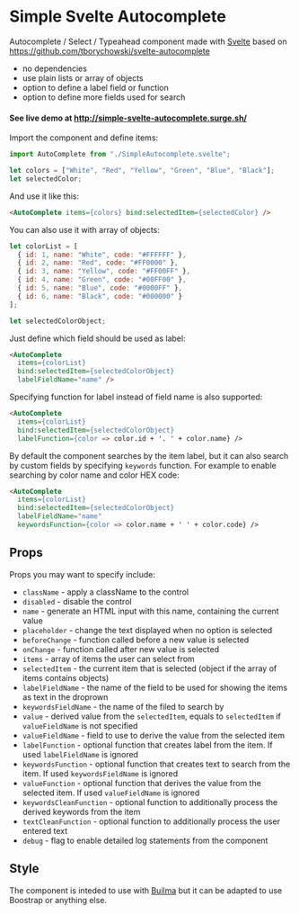 # Simple Svelte Autocomplete

Autocomplete / Select / Typeahead component made with [Svelte](https://svelte.dev/) based on  https://github.com/tborychowski/svelte-autocomplete


* no dependencies
* use plain lists or array of objects 
* option to define a label field or function
* option to define more fields used for search

#### See live demo at http://simple-svelte-autocomplete.surge.sh/

Import the component and define items:

````javascript
import AutoComplete from "./SimpleAutocomplete.svelte";

let colors = ["White", "Red", "Yellow", "Green", "Blue", "Black"];
let selectedColor;
````

And use it like this:
````html
<AutoComplete items={colors} bind:selectedItem={selectedColor} />
````

You can also use it with array of objects:
````javascript
let colorList = [
  { id: 1, name: "White", code: "#FFFFFF" },
  { id: 2, name: "Red", code: "#FF0000" },
  { id: 3, name: "Yellow", code: "#FF00FF" },
  { id: 4, name: "Green", code: "#00FF00" },
  { id: 5, name: "Blue", code: "#0000FF" },
  { id: 6, name: "Black", code: "#000000" }
];

let selectedColorObject;
````
Just define which field should be used as label:
````html
<AutoComplete
  items={colorList}
  bind:selectedItem={selectedColorObject}
  labelFieldName="name" />
````

Specifying function for label instead of field name is also supported:
````html
<AutoComplete
  items={colorList}
  bind:selectedItem={selectedColorObject}
  labelFunction={color => color.id + '. ' + color.name} />
````

By default the component searches by the item label, but it can also search by custom fields by specifying `keywords` function. For example to enable searching by color name and color HEX code:
````html
<AutoComplete
  items={colorList}
  bind:selectedItem={selectedColorObject}
  labelFieldName="name"
  keywordsFunction={color => color.name + ' ' + color.code} />
````

## Props

Props you may want to specify include:

- `className` - apply a className to the control
- `disabled` - disable the control
- `name` - generate an HTML input with this name, containing the current value
- `placeholder` - change the text displayed when no option is selected
- `beforeChange` - function called before a new value is selected
- `onChange` - function called after new value is selected
- `items` - array of items the user can select from
- `selectedItem` - the current item that is selected (object if the array of items contains objects)
- `labelFieldName` - the name of the field to be used for showing the items as text in the droprown
- `keywordsFieldName` - the name of the filed to search by
- `value` - derived value from the `selectedItem`, equals to `selectedItem` if `valueFieldName` is not specified
- `valueFieldName` - field to use to derive the value from the selected item
- `labelFunction` - optional function that creates label from the item. If used `labelFieldName` is ignored
- `keywordsFunction` - optional function that creates text to search from the item. If used `keywordsFieldName` is ignored
- `valueFunction` - optional function that derives the value from the selected item. If used `valueFieldName` is ignored
- `keywordsCleanFunction` - optional function to additionally process the derived keywords from the item
- `textCleanFunction` - optional function to additionally process the user entered text
- `debug` - flag to enable detailed log statements from the component

## Style
The component is inteded to use with [Builma](https://bulma.io/) but it can be adapted to use Boostrap or anything else.

